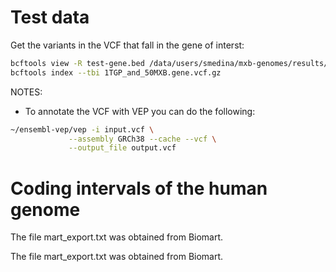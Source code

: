# Test data


Get the variants in the VCF that fall in the gene of interst:

```bash
bcftools view -R test-gene.bed /data/users/smedina/mxb-genomes/results/data/210713-HardyW-filters/1TGP_and_50MXB-chr13-snps-vep-mask-HW-GRCh38.vcf.gz -Oz -o 1TGP_and_50MXB.gene.vcf.gz
bcftools index --tbi 1TGP_and_50MXB.gene.vcf.gz
```

NOTES:

- To annotate the VCF with VEP you can do the following:

```bash
~/ensembl-vep/vep -i input.vcf \
             --assembly GRCh38 --cache --vcf \
             --output_file output.vcf
```

# Coding intervals of the human genome

The file mart_export.txt was obtained from Biomart.

The file mart_export.txt was obtained from Biomart.

